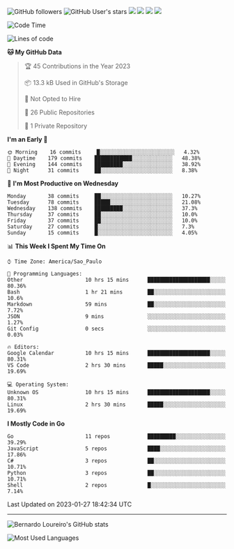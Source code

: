![GitHub followers](https://img.shields.io/github/followers/bernardolm?style=for-the-badge&label=GitHub%20followers) ![GitHub User's stars](https://img.shields.io/github/stars/bernardolm?style=for-the-badge&label=GitHub%20User's%20stars) [![](https://img.shields.io/static/v1?logo=linkedin&label=LinkedIn&message=bernardolm&color=0A66C2&style=for-the-badge)](https://www.linkedin.com/in/bernardolm) [![](https://img.shields.io/static/v1?logo=lastdotfm&label=last.fm&message=bernardolm&color=D51007&style=for-the-badge)](https://www.last.fm/user/bernardolm) [![](https://img.shields.io/static/v1?logo=spotify&label=spotify&message=bernardolou&color=1ED760&style=for-the-badge)](https://open.spotify.com/user/bernardolou) [![](https://img.shields.io/static/v1?logo=awesomelists&label=My%20awesome%20stars&message=⭐⭐⭐&color=FC60A8&style=for-the-badge)](https://github.com/bernardolm/awesome-stars)

<!--START_SECTION:waka-->
![Code Time](http://img.shields.io/badge/Code%20Time-2%2C138%20hrs%2015%20mins-blue)

![Lines of code](https://img.shields.io/badge/From%20Hello%20World%20I%27ve%20Written-1%20Million%20lines%20of%20code-blue)

**🐱 My GitHub Data** 

> 🏆 45 Contributions in the Year 2023
 > 
> 📦 13.3 kB Used in GitHub's Storage 
 > 
> 🚫 Not Opted to Hire
 > 
> 📜 26 Public Repositories 
 > 
> 🔑 1 Private Repository 
 > 
**I'm an Early 🐤** 

```text
🌞 Morning    16 commits     █░░░░░░░░░░░░░░░░░░░░░░░░   4.32% 
🌆 Daytime    179 commits    ████████████░░░░░░░░░░░░░   48.38% 
🌃 Evening    144 commits    █████████░░░░░░░░░░░░░░░░   38.92% 
🌙 Night      31 commits     ██░░░░░░░░░░░░░░░░░░░░░░░   8.38%

```
📅 **I'm Most Productive on Wednesday** 

```text
Monday       38 commits     ██░░░░░░░░░░░░░░░░░░░░░░░   10.27% 
Tuesday      78 commits     █████░░░░░░░░░░░░░░░░░░░░   21.08% 
Wednesday    138 commits    █████████░░░░░░░░░░░░░░░░   37.3% 
Thursday     37 commits     ██░░░░░░░░░░░░░░░░░░░░░░░   10.0% 
Friday       37 commits     ██░░░░░░░░░░░░░░░░░░░░░░░   10.0% 
Saturday     27 commits     █░░░░░░░░░░░░░░░░░░░░░░░░   7.3% 
Sunday       15 commits     █░░░░░░░░░░░░░░░░░░░░░░░░   4.05%

```


📊 **This Week I Spent My Time On** 

```text
⌚︎ Time Zone: America/Sao_Paulo

💬 Programming Languages: 
Other                    10 hrs 15 mins      ████████████████████░░░░░   80.36% 
Bash                     1 hr 21 mins        ██░░░░░░░░░░░░░░░░░░░░░░░   10.6% 
Markdown                 59 mins             ██░░░░░░░░░░░░░░░░░░░░░░░   7.72% 
JSON                     9 mins              ░░░░░░░░░░░░░░░░░░░░░░░░░   1.27% 
Git Config               0 secs              ░░░░░░░░░░░░░░░░░░░░░░░░░   0.03%

🔥 Editors: 
Google Calendar          10 hrs 15 mins      ████████████████████░░░░░   80.31% 
VS Code                  2 hrs 30 mins       █████░░░░░░░░░░░░░░░░░░░░   19.69%

💻 Operating System: 
Unknown OS               10 hrs 15 mins      ████████████████████░░░░░   80.31% 
Linux                    2 hrs 30 mins       █████░░░░░░░░░░░░░░░░░░░░   19.69%

```

**I Mostly Code in Go** 

```text
Go                       11 repos            █████████░░░░░░░░░░░░░░░░   39.29% 
JavaScript               5 repos             ████░░░░░░░░░░░░░░░░░░░░░   17.86% 
C#                       3 repos             ██░░░░░░░░░░░░░░░░░░░░░░░   10.71% 
Python                   3 repos             ██░░░░░░░░░░░░░░░░░░░░░░░   10.71% 
Shell                    2 repos             █░░░░░░░░░░░░░░░░░░░░░░░░   7.14%

```



 Last Updated on 2023-01-27 18:42:34 UTC
<!--END_SECTION:waka-->

---

![Bernardo Loureiro's GitHub stats](https://github-readme-stats.vercel.app/api?username=bernardolm&count_private=true&show_icons=true&theme=nightowl&include_all_commits=true)

![Most Used Languages](https://github-readme-stats.vercel.app/api/top-langs/?username=bernardolm&theme=nightowl&langs_count=99)
